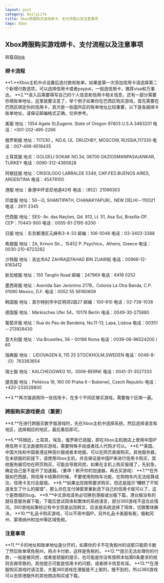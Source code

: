 ```yaml
---
layout: post
category: DailyLife
title: Xbox跨服购买游戏绑卡、支付流程以及注意事项
tags: Xbox
---
```


## Xbox跨服购买游戏绑卡、支付流程以及注意事项

转载自[link](https://bbs.a9vg.com/thread-8752673-1-1.html)



### **绑卡流程**

**1.**Xbox主机中点设置后选付款和账单，如果是第一次添加信用卡请选择第二个新增付款选项，可以选择信用卡或者paypal，一般选信用卡，推荐visa和万事达。
**2.**进入后需要填写自己的个人信息和信用卡相关信息，还有一部分需要你填账单地址，这里就要注意了，举个例子如果你在巴西区购买游戏，首先需要在巴西区绑定你的信用卡，其次是一些国外区的账单地址比较重要，以下是各服绑卡账单地址，请保证邮编格式正确，仅供参考。

美服
地址：1354 Agate St,Eugene. State of Oregon 97403 U.S.A.3463201
电话：+001-202-495-2266

俄罗斯服
地址：117330 ，NO.6, UL. DRUZHBY, MOSCOW, RUSSIA,117330
电话：007-499-9518435

土耳其服
地点：GOLGELI SOKAK NO.34, 06700 GAZIOSMANPASA/ANKAR, TURKEY
电话：0090-312-4360628

阿根廷服
地址：CRISOLOGO LARRALDE 5349, CAP.FED.BUENOS AIRES, ARGENTINA
电话：45478100

港服
地址：香港中环坚尼地道42号
电话：（852）21066303

印度服
地址：50－D, SHANTIPATH, CHANAKYAPURI，NEW DELHI－110021
电话：2611 2345

巴西服
地址：SES- Av. das Nações, Qd. 813, Lt. 51, Asa Sul, Brasília-DF. CEP：70443-900
电话：0055-61-2195-8200

日服
地址：东京都港区元麻布3-4-33
邮编：106-0046
电话：03-3403-3388

希腊服
地址：2A, Krinon Str.，15452 P. Psychico，Athens, Greece
电话：0030-210-6723282

沙特服
地址：吉达市AZ ZAHRA区FAHAD BIN ZUAIR街
电话：00966-12-6163412

新加坡服
地址：150 Tanglin Road
邮编：247969
电话：6418 0252

墨西哥服
地址：Avenida San Jerónimo 217B，Colonia La Otra Banda, C.P. 01090 Mexico, D.F.
电话：0052 55 56160609

韩国服
地址：首尔特别市中区明洞2路27
邮编：100-810
电话：02-738-1038

德国服
地址：Märkisches Ufer 54，10179 Berlin
电话：0049-30-275880

葡萄牙服
地址：Rua do Pau de Bandeira, No.11-13, Lapa, Lisboa
电话：00351－213928430

意大利服
地址：Via Bruxelles, 56 – 00198 Roma
电话：0039-06-96524200 / 60

瑞典服
地址： LIDOVAGEN 8, 115 25 STOCKHOLM,SWEDEN
电话：0046-8-（0）763383654

瑞士服
地址：KALCHEGGWEG 10，3006-BERNE
电话：0041-31-3527333

捷克服
地址：Pelléova 18, 160 00 Praha 6 – Bubeneč, Czech Republic
电话：+420-233028800

**3.**再次强调用同一张信用卡，在多个不同区够买游戏，需要每个区绑一遍。

### **跨服购买游戏要点（重要）**

**4.**在进行跨服买数字版游戏时，先在Xbox主机中选择系统，然后选择语言和地区，选择相应的地区，最后重启即可。

**5.**阿根廷，土耳其，埃及，俄罗斯已锁服，即在Xbox主机商店上使用中国IP用信用卡无法直接购买游戏，需要特殊手段或者找人代购才可以。
**6.**美国、中国大陆和中国香港这种高价服或者本地服，可以在网页直接购买。其他服务器，在未锁服的前提下，请使用Xbox主机，并且保证是中国IP来进行信用卡购买，其他服务器切勿在网页购买，可能会导致风控，如果在主机上购买报错了，先别急，确定自己是不是开了加速器。（重申！断开你的加速器，再去买游戏）
**7.**在外服如巴西服，用信用卡结算的时候，不要使用购物车功能，在购物车内无法结算成功，信用卡支付会报错。
**8.**如果出现按照要求购买，但还是提示“糟糕了不知道发生了什么的报错”，那么你在支付弹窗里重新选下自己的信用卡就可以了，这个是商城的bug。
**9.**中文游戏请务必切换到港服或台服下载，港台服没有的就任意服务器下载，下载后尝试简体和繁体的系统语言，部分360游戏不适合此情况。360游戏如果标记有中文但是出现韩文，应该是系统选择了简体，切换繁体解决。
**10.**礼品卡购买游戏，可以不用中国IP。另外礼品卡美服有税，俄勒冈州、蒙塔纳州和加州等区域免税。

### **注意事项**

**11.**卡的地址和账单地址是分开的，如果你的卡不在免税州的话那只能把卡删了然后账单填免税州，用点卡付款，这样是免税的。
**12.**提示无法处理你的付款，一般是被风控，或者是锁服的提示，也可能是你没有按照本帖第6条要求的规则去做导致的。其他提示可能是信用卡的问题，或者绑卡信息有误。
**13.**在港服购买游戏时请注意，大量360游戏在港服是不上架的，搜不到的，所以360游戏可以去除港服外的其他商店购买或下载。





